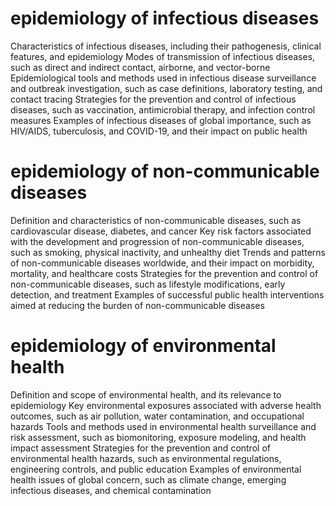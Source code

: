 # epidemiology of infectious diseases
Characteristics of infectious diseases, including their pathogenesis, clinical features, and epidemiology
Modes of transmission of infectious diseases, such as direct and indirect contact, airborne, and vector-borne
Epidemiological tools and methods used in infectious disease surveillance and outbreak investigation, such as case definitions, laboratory testing, and contact tracing
Strategies for the prevention and control of infectious diseases, such as vaccination, antimicrobial therapy, and infection control measures
Examples of infectious diseases of global importance, such as HIV/AIDS, tuberculosis, and COVID-19, and their impact on public health
# epidemiology of non-communicable diseases
Definition and characteristics of non-communicable diseases, such as cardiovascular disease, diabetes, and cancer
Key risk factors associated with the development and progression of non-communicable diseases, such as smoking, physical inactivity, and unhealthy diet
Trends and patterns of non-communicable diseases worldwide, and their impact on morbidity, mortality, and healthcare costs
Strategies for the prevention and control of non-communicable diseases, such as lifestyle modifications, early detection, and treatment
Examples of successful public health interventions aimed at reducing the burden of non-communicable diseases
# epidemiology of environmental health

Definition and scope of environmental health, and its relevance to epidemiology
Key environmental exposures associated with adverse health outcomes, such as air pollution, water contamination, and occupational hazards
Tools and methods used in environmental health surveillance and risk assessment, such as biomonitoring, exposure modeling, and health impact assessment
Strategies for the prevention and control of environmental health hazards, such as environmental regulations, engineering controls, and public education
Examples of environmental health issues of global concern, such as climate change, emerging infectious diseases, and chemical contamination